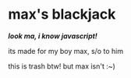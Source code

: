 # max's blackjack
***look ma, i know javascript!***

its made for my boy max, s/o to him

this is trash btw! but max isn't :~)
